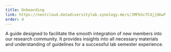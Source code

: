 ```yaml
---
title: Onboarding
link: https://nextcloud.datadiversitylab.synology.me/s/JMFbSc7C4jjGKwF
order: 4
---
```


A guide designed to facilitate the smooth integration of new members into our research community. It provides insights into all necessary materials and understanding of guidelines for a successful lab semester experience.
